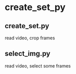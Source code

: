 # create_set_py

## create_set.py

read video, crop frames


## select_img.py

read video, select some frames